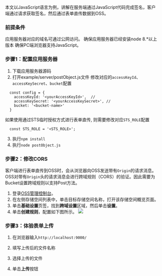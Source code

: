 本文以JavaScript语言为例，讲解在服务端通过JavaScript代码完成签名，客户端通过请求获取签名，然后通过表单直传数据到OSS。

### 前提条件

应用服务器对应的域名可通过公网访问。
确保应用服务器已经安装node 8.\*以上版本
确保PC端浏览器支持JavaScript。

### 步骤1：配置应用服务器

1. 下载应用服务器源码
2. 打开example/server/postObject.js文件
   修改对应的`accessKeyId`、`accessKeySecret`、`bucket`配置

```
  const config = {
    accessKeyId: '<yourAccessKeyId>',  //
    accessKeySecret: '<yourAccessKeySecret>', //
    bucket: '<bucket-name>'
  }
```

如果使用通过STS临时授权方式进行表单直传, 则需要修改对应`STS_ROLE`配置

```
  const STS_ROLE = '<STS_ROLE>';
```

3. 执行`npm install`
4. 执行`node postObject.js`

### 步骤2：修改CORS

客户端进行表单直传到OSS时，会从浏览器向OSS发送带有`Origin`的请求消息。OSS对带有`Origin`头的请求消息会进行跨域规则（CORS）的验证。因此需要为Bucket设置跨域规则以支持Post方法。

1. 登录[OSS管理控制台](https://oss.console.aliyun.com/?spm=a2c4g.11186623.2.16.548e4c07WTCBqs)。
2. 在左侧存储空间列表中，单击目标存储空间名称，打开该存储空间概览页面。
3. 单击**基础设置**页签，找到**跨域设置**区域，然后单击**设置**。
4. 单击**创建规则**，配置如下图所示。
   ![](http://static-aliyun-doc.oss-cn-hangzhou.aliyuncs.com/assets/img/9610949651/p12308.png)

### 步骤3：体验表单上传

1. 在浏览器输入`http://localhost:9000/`

2. 填写上传后的文件名称

3. 选择上传的文件

4. 单击**上传**按钮

